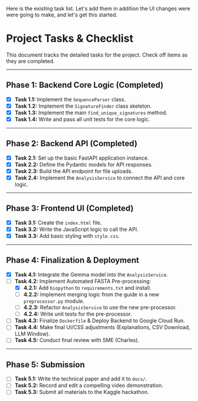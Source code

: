 Here is the existing task list. Let's add them in addition the UI changes were were going to make, and let's get this started. 
# Project Tasks & Checklist

This document tracks the detailed tasks for the project. Check off items as they are completed.

---

## Phase 1: Backend Core Logic (Completed)

- [x] **Task 1.1:** Implement the `SequenceParser` class.
- [x] **Task 1.2:** Implement the `SignatureFinder` class skeleton.
- [x] **Task 1.3:** Implement the main `find_unique_signatures` method.
- [x] **Task 1.4:** Write and pass all unit tests for the core logic.

---

## Phase 2: Backend API (Completed)

- [x] **Task 2.1:** Set up the basic FastAPI application instance.
- [x] **Task 2.2:** Define the Pydantic models for API responses.
- [x] **Task 2.3:** Build the API endpoint for file uploads.
- [x] **Task 2.4:** Implement the `AnalysisService` to connect the API and core logic.

---

## Phase 3: Frontend UI (Completed)

- [x] **Task 3.1:** Create the `index.html` file.
- [x] **Task 3.2:** Write the JavaScript logic to call the API.
- [x] **Task 3.3:** Add basic styling with `style.css`.

---

## Phase 4: Finalization & Deployment

- [x] **Task 4.1:** Integrate the Gemma model into the `AnalysisService`.
- [ ] **Task 4.2:** Implement Automated FASTA Pre-processing:
    - [x] **4.2.1:** Add `biopython` to `requirements.txt` and install.
    - [ ] **4.2.2:** Implement merging logic from the guide in a new `preprocessor.py` module.
    - [ ] **4.2.3:** Refactor `AnalysisService` to use the new pre-processor.
    - [ ] **4.2.4:** Write unit tests for the pre-processor.
- [ ] **Task 4.3:** Finalize `Dockerfile` & Deploy Backend to Google Cloud Run.
- [ ] **Task 4.4:** Make final UI/CSS adjustments (Explanations, CSV Download, LLM Window).
- [ ] **Task 4.5:** Conduct final review with SME (Charles).

---
## Phase 5: Submission

- [ ] **Task 5.1:** Write the technical paper and add it to `docs/`.
- [ ] **Task 5.2:** Record and edit a compelling video demonstration.
- [ ] **Task 5.3:** Submit all materials to the Kaggle hackathon.

